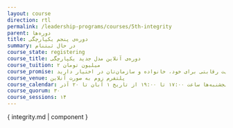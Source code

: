 ```yaml
---
layout: course
direction: rtl
permalink: /leadership-programs/courses/5th-integrity
parent: دوره‌ها
title: دوره‌ی پنجم یکپارچگی
summary: در حال ثبتنام
course_state: registering
course_title: دوره‌ی آنلاین مدل جدید یکپارچگی
course_tuition: ۲ میلیون تومان
course_promise: شما این دوره را در حالی ترک خواهید کرد که یک مسیر عملی برای افزایش چشمگیر بهره‌وری، کیفیت زندگی، ایجاد ارزش و مزیت رقابتی برای خود، خانواده و سازمان‌تان در اختیار دارید.
course_venue: پلتفرم زوم به صورت آنلاین
course_calendar: سه‌شنبه‌ها و پنجشنبه‌ها ساعت ۱۷:۰۰ تا ۱۹:۰۰ از تاریخ ۱ آبان تا ۲۰ آذر
course_quorum: ۳۰
course_sessions: ۱۴
---
```


{ integrity.md | component }
